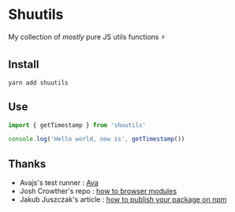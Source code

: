 # Shuutils

My collection of *mostly* pure JS utils functions :zap:

## Install

`yarn add shuutils`

## Use

```js
import { getTimestamp } from 'shuutils'

console.log('Hello world, now is', getTimestamp())
```

## Thanks

- Avajs's test runner : [Ava](https://github.com/avajs/ava)
- Josh Crowther's repo : [how to browser modules](https://github.com/jshcrowthe/howto-browser-modules)
- Jakub Juszczak's article : [how to publish your package on npm](https://hackernoon.com/how-to-publish-your-package-on-npm-7fc1f5aae600)